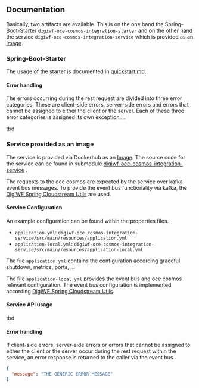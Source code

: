 ## Documentation

Basically, two artifacts are available.
This is on the one hand the Spring-Boot-Starter `digiwf-oce-cosmos-integration-starter`
and on the other hand the service `digiwf-oce-cosmos-integration-service` which is provided as an
[Image](https://hub.docker.com/repository/docker/itatm/digiwf-oce-cosmos-integration-service).

### Spring-Boot-Starter

The usage of the starter is documented
in [quickstart.md](https://github.com/it-at-m/digiwf-oce-cosmos-integration#getting-started).

#### Error handling

The errors occurring during the rest request are divided into three error categories.
These are client-side errors, server-side errors and errors that cannot be assigned to either the client or the server.
Each of these three error categories is assigned its own exception....

tbd

### Service provided as an image

The service is provided via Dockerhub as
an [Image](https://hub.docker.com/repository/docker/itatm/digiwf-oce-cosmos-integration-service).
The source code for the service can be found in
submodule [digiwf-oce-cosmos-integration-service](https://github.com/it-at-m/digiwf-oce-cosmos-integration/tree/dev/digiwf-oce-cosmos-integration-service)
.

The requests to the oce cosmos are expected by the service over kafka event bus messages.
To provide the event bus functionality via kafka,
the [DigiWF Spring Cloudstream Utils](https://github.com/it-at-m/digiwf-spring-cloudstream-utils) are used.

#### Service Configuration

An example configuration can be found within the properties files.

* `application.yml`: `digiwf-oce-cosmos-integration-service/src/main/resources/application.yml`
* `application-local.yml`: `digiwf-oce-cosmos-integration-service/src/main/resources/application-local.yml`

The file `application.yml` contains the configuration according graceful shutdown, metrics, ports, ...

The file `application-local.yml` provides the event bus and oce cosmos relevant configuration.
The event bus configuration is implemented
according [DigiWF Spring Cloudstream Utils](https://github.com/it-at-m/digiwf-spring-cloudstream-utils#getting-started).

#### Service API usage

tbd

#### Error handling

If client-side errors, server-side errors or errors that cannot be assigned to either the client or the server occur
during the rest request within the service, an error response is returned to the caller via the event bus.

```json
{
  "message": "THE GENERIC ERROR MESSAGE"
}
```
